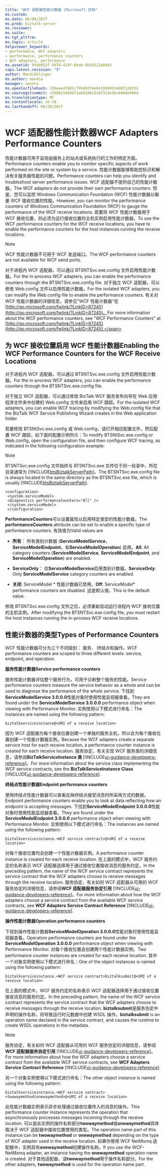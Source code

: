 ```yaml
---
title: "WCF 适配器性能计数器 |Microsoft 文档"
ms.custom: 
ms.date: 06/08/2017
ms.prod: biztalk-server
ms.reviewer: 
ms.suite: 
ms.tgt_pltfrm: 
ms.topic: article
helpviewer_keywords:
- performance, WCF adapters
- performance, performance counters
- WCF adapters, performance
ms.assetid: 9feb052f-5674-419f-84ab-9b5d312a04a5
caps.latest.revision: "9"
author: MandiOhlinger
ms.author: mandia
manager: anneta
ms.openlocfilehash: 236eaed7401c79540274e0419b99d14d0f128332
ms.sourcegitcommit: cb908c540d8f1a692d01dc8f313e16cb4b4e696d
ms.translationtype: MT
ms.contentlocale: zh-CN
ms.lasthandoff: 09/20/2017
---
```

# <a name="wcf-adapters-performance-counters"></a><span data-ttu-id="62007-102">WCF 适配器性能计数器</span><span class="sxs-lookup"><span data-stu-id="62007-102">WCF Adapters Performance Counters</span></span>
<span data-ttu-id="62007-103">性能计数器可用于监视由服务上的站点或系统执行的工作的特定方面。</span><span class="sxs-lookup"><span data-stu-id="62007-103">Performance counters enable you to monitor specific aspects of work performed on the site or system by a service.</span></span> <span data-ttu-id="62007-104">性能计数器能够帮助您标识和解决有关服务器性能的问题。</span><span class="sxs-lookup"><span data-stu-id="62007-104">Performance counters can help you identify and troubleshoot server performance issues.</span></span> <span data-ttu-id="62007-105">WCF 适配器不提供自己的性能计数器。</span><span class="sxs-lookup"><span data-stu-id="62007-105">The WCF adapters do not provide their own performance counters.</span></span> <span data-ttu-id="62007-106">但是，您可以监控 Windows Communication Foundation (WCF) 性能计数器以衡量 WCF 接收位置的性能。</span><span class="sxs-lookup"><span data-stu-id="62007-106">However, you can monitor the performance counters of Windows Communication Foundation (WCF) to gauge the performance of the WCF receive locations.</span></span> <span data-ttu-id="62007-107">若要将 WCF 性能计数器用于 WCF 接收位置，则必须为运行接收位置的主机实例启用性能计数器。</span><span class="sxs-lookup"><span data-stu-id="62007-107">To use the WCF performance counters for the WCF receive locations, you have to enable the performance counters for the host instances running the receive locations.</span></span>  
  
> [!NOTE]
>  <span data-ttu-id="62007-108">WCF 性能计数器不可用于 WCF 发送端口。</span><span class="sxs-lookup"><span data-stu-id="62007-108">The WCF performance counters are not available for WCF send ports.</span></span>  
  
 <span data-ttu-id="62007-109">对于进程内 WCF 适配器，可以通过 BTSNTSvc.exe.config 文件启用性能计数器。</span><span class="sxs-lookup"><span data-stu-id="62007-109">For the in-process WCF adapters, you can enable the performance counters through the BTSNTSvc.exe.config file.</span></span> <span data-ttu-id="62007-110">对于独立 WCF 适配器，可以修改 Web.config 文件以启用性能计数器。</span><span class="sxs-lookup"><span data-stu-id="62007-110">For the isolated WCF adapters, you can modify the Web.config file to enable the performance counters.</span></span> <span data-ttu-id="62007-111">有关对 WCF 性能计数器的详细信息，请参见"WCF 性能计数器"在[http://go.microsoft.com/fwlink/?LinkID=87245](http://go.microsoft.com/fwlink/?LinkID=87245)。</span><span class="sxs-lookup"><span data-stu-id="62007-111">For more information about the WCF performance counters, see "WCF Performance Counters" at [http://go.microsoft.com/fwlink/?LinkID=87245](http://go.microsoft.com/fwlink/?LinkID=87245).</span></span>  
  
## <a name="enabling-the-wcf-performance-counters-for-the-wcf-receive-locations"></a><span data-ttu-id="62007-112">为 WCF 接收位置启用 WCF 性能计数器</span><span class="sxs-lookup"><span data-stu-id="62007-112">Enabling the WCF Performance Counters for the WCF Receive Locations</span></span>  
 <span data-ttu-id="62007-113">对于进程内 WCF 适配器，可以通过 BTSNTSvc.exe.config 文件启用性能计数器。</span><span class="sxs-lookup"><span data-stu-id="62007-113">For the in-process WCF adapters, you can enable the performance counters through the BTSNTSvc.exe.config file.</span></span>  
  
 <span data-ttu-id="62007-114">对于独立 WCF 适配器，可以通过修改 BizTalk WCF 服务发布向导在 Web 应用程序文件夹中创建的 Web.config 文件来启用 WCF 跟踪。</span><span class="sxs-lookup"><span data-stu-id="62007-114">For the isolated WCF adapters, you can enable WCF tracing by modifying the Web.config file that the BizTalk WCF Service Publishing Wizard creates in the Web application folder</span></span>  
  
 <span data-ttu-id="62007-115">若要修改 BTSNtSvc.exe.config 或 Web.config，请打开相应配置文件，然后配置 WCF 跟踪，如下面的配置示例所示：</span><span class="sxs-lookup"><span data-stu-id="62007-115">To modify BTSNtSvc.exe.config or Web.config, open the configuration file, and then configure WCF tracing, as indicated in the following configuration example:</span></span>  
  
> [!NOTE]
>  <span data-ttu-id="62007-116">BTSNTSvc.exe.config 文件始终与 BTSNTSvc.exe 文件位于同一目录中，所在目录通常为 [!INCLUDE[btsBiztalkServerPath](../includes/btsbiztalkserverpath-md.md)]。</span><span class="sxs-lookup"><span data-stu-id="62007-116">The BTSNTSvc.exe.config file is always located in the same directory as the BTSNTSvc.exe file, which is usually [!INCLUDE[btsBiztalkServerPath](../includes/btsbiztalkserverpath-md.md)].</span></span>  
  
```  
<configuration>  
 <system.serviceModel>  
 <diagnostics performanceCounters="All" />  
 </system.serviceModel>  
 </configuration>  
```  
  
 <span data-ttu-id="62007-117">**PerformanceCounters**可以设置属性以启用特定类型的性能计数器。</span><span class="sxs-lookup"><span data-stu-id="62007-117">The **performanceCounters** attribute can be set to enable a specific type of performance counters.</span></span> <span data-ttu-id="62007-118">有效值为</span><span class="sxs-lookup"><span data-stu-id="62007-118">Valid values are</span></span>  
  
-   <span data-ttu-id="62007-119">**所有**： 所有类别计数器 (**ServiceModelService**， **ServiceModelEndpoint**，和**ServiceModelOperation**) 启用。</span><span class="sxs-lookup"><span data-stu-id="62007-119">**All**: All category counters (**ServiceModelService**, **ServiceModelEndpoint**, and **ServiceModelOperation**) are enabled.</span></span>  
  
-   <span data-ttu-id="62007-120">**ServiceOnly**： 仅**ServiceModelService**启用类别计数器。</span><span class="sxs-lookup"><span data-stu-id="62007-120">**ServiceOnly**: Only **ServiceModelService** category counters are enabled.</span></span>  
  
-   <span data-ttu-id="62007-121">**关闭**: ServiceModel * 性能计数器已禁用。</span><span class="sxs-lookup"><span data-stu-id="62007-121">**Off**: ServiceModel* performance counters are disabled.</span></span> <span data-ttu-id="62007-122">这是默认值。</span><span class="sxs-lookup"><span data-stu-id="62007-122">This is the default value.</span></span>  
  
 <span data-ttu-id="62007-123">修改 BTSNTSvc.exe.config 文件之后，必须重新启动运行进程内 WCF 接收位置的主机实例。</span><span class="sxs-lookup"><span data-stu-id="62007-123">After modifying the BTSNTSvc.exe.config file, you must restart the host instances running the in-process WCF receive locations.</span></span>  
  
## <a name="types-of-performance-counters"></a><span data-ttu-id="62007-124">性能计数器的类型</span><span class="sxs-lookup"><span data-stu-id="62007-124">Types of Performance Counters</span></span>  
 <span data-ttu-id="62007-125">WCF 性能计数器可分为三个不同级别： 服务、 终结点和操作。</span><span class="sxs-lookup"><span data-stu-id="62007-125">WCF performance counters are scoped to three different levels: service, endpoint, and operation.</span></span>  
  
 <span data-ttu-id="62007-126">**服务性能计数器**</span><span class="sxs-lookup"><span data-stu-id="62007-126">**Service performance counters**</span></span>  
  
 <span data-ttu-id="62007-127">服务性能计数器评估整个服务行为，可用于诊断整个服务的性能。</span><span class="sxs-lookup"><span data-stu-id="62007-127">Service performance counters measure the service behavior as a whole and can be used to diagnose the performance of the whole service.</span></span> <span data-ttu-id="62007-128">下找到**ServiceModelService 3.0.0.0**性能对象时使用性能监视器查看。</span><span class="sxs-lookup"><span data-stu-id="62007-128">They are found under the **ServiceModelService 3.0.0.0** performance object when viewing with Performance Monitor.</span></span> <span data-ttu-id="62007-129">实例使用以下模式进行命名：</span><span class="sxs-lookup"><span data-stu-id="62007-129">The instances are named using the following pattern:</span></span>  
  
```  
biztalkserviceinstance@<URI of a receive location>  
```  
  
 <span data-ttu-id="62007-130">因为 WCF 适配器为每个接收位置创建一个单独的服务主机，所以会为每个接收位置创建一个性能计数器实例。</span><span class="sxs-lookup"><span data-stu-id="62007-130">Because the WCF adapters create a separate service host for each receive location, a performance counter instance is created for each receive location.</span></span> <span data-ttu-id="62007-131">服务协定，有关实现 WCF 服务类的详细信息，请参阅**BizTalkServiceInstance 类** [!INCLUDE[ui-guidance-developers-reference](../includes/ui-guidance-developers-reference.md)]。</span><span class="sxs-lookup"><span data-stu-id="62007-131">For more information about the service class implementing the WCF service contracts, see the **BizTalkServiceInstance Class** [!INCLUDE[ui-guidance-developers-reference](../includes/ui-guidance-developers-reference.md)].</span></span> 
  
 <span data-ttu-id="62007-132">**终结点性能计数器**</span><span class="sxs-lookup"><span data-stu-id="62007-132">**Endpoint performance counters**</span></span>  
  
 <span data-ttu-id="62007-133">使用终结点性能计数器可以查看反映终结点接受消息时所采用方式的数据。</span><span class="sxs-lookup"><span data-stu-id="62007-133">Endpoint performance counters enable you to look at data reflecting how an endpoint is accepting messages.</span></span> <span data-ttu-id="62007-134">下找到**ServiceModelEndpoint 3.0.0.0**性能对象时使用性能监视器查看。</span><span class="sxs-lookup"><span data-stu-id="62007-134">They are found under the **ServiceModelEndpoint 3.0.0.0** performance object when viewing with Performance Monitor.</span></span> <span data-ttu-id="62007-135">实例使用以下模式进行命名：</span><span class="sxs-lookup"><span data-stu-id="62007-135">The instances are named using the following pattern:</span></span>  
  
```  
biztalkserviceinstance.<WCF service contract>@<URI of a receive location>  
```  
  
 <span data-ttu-id="62007-136">对每个接收位置均会创建一个性能计数器实例。</span><span class="sxs-lookup"><span data-stu-id="62007-136">A performance counter instance is created for each receive location.</span></span> <span data-ttu-id="62007-137">在上面的模式中，WCF 服务约定的名称表示 WCF 适配器选择用于通过接收位置接收消息的服务约定。</span><span class="sxs-lookup"><span data-stu-id="62007-137">In the preceding pattern, the name of the WCF service contract represents the service contract that the WCF adapters choose to receive messages through the receive location.</span></span> <span data-ttu-id="62007-138">服务协定，有关如何 WCF 适配器从可用的 WCF 服务协定的详细信息，请参阅**WCF 适配器服务协定引用** [!INCLUDE[ui-guidance-developers-reference](../includes/ui-guidance-developers-reference.md)]。</span><span class="sxs-lookup"><span data-stu-id="62007-138">For more information about how the WCF adapters choose a service contract from the available WCF service contracts, see **WCF Adapters Service Contract Reference** [!INCLUDE[ui-guidance-developers-reference](../includes/ui-guidance-developers-reference.md)].</span></span>  
  
 <span data-ttu-id="62007-139">**操作性能计数器**</span><span class="sxs-lookup"><span data-stu-id="62007-139">**Operation performance counters**</span></span>  
  
 <span data-ttu-id="62007-140">下找到操作性能计数器**ServiceModelOperation 3.0.0.0**性能对象时使用性能监视器查看。</span><span class="sxs-lookup"><span data-stu-id="62007-140">Operation performance counters are found under the **ServiceModelOperation 3.0.0.0** performance object when viewing with Performance Monitor.</span></span> <span data-ttu-id="62007-141">对每个接收位置会创建两个性能计数器实例。</span><span class="sxs-lookup"><span data-stu-id="62007-141">Two performance counter instances are created for each receive location.</span></span> <span data-ttu-id="62007-142">其中一个对象实例使用以下模式进行命名：</span><span class="sxs-lookup"><span data-stu-id="62007-142">One of the object instances is named using the following pattern:</span></span>  
  
```  
biztalkserviceinstance.<WCF service contract>biztalksubmit@<URI of a receive location>  
```  
  
 <span data-ttu-id="62007-143">在上面的模式中，WCF 服务约定的名称表示 WCF 适配器选择用于通过接收位置接收消息的服务约定。</span><span class="sxs-lookup"><span data-stu-id="62007-143">In the preceding pattern, the name of the WCF service contract represents the service contract that the WCF adapters choose to receive messages through the receive location.</span></span> <span data-ttu-id="62007-144">**biztalksubmit**是服务协定中声明的操作名称，将导致运行时元数据中创建 WSDL 操作。</span><span class="sxs-lookup"><span data-stu-id="62007-144">**biztalksubmit** is an operation name declared in the service contract, and causes the runtime to create WSDL operations in the metadata.</span></span>  
  
> [!NOTE]
>  <span data-ttu-id="62007-145">服务协定，有关如何 WCF 适配器从可用的 WCF 服务协定的详细信息，请参阅**WCF 适配器服务协定引用** [!INCLUDE[ui-guidance-developers-reference](../includes/ui-guidance-developers-reference.md)]。</span><span class="sxs-lookup"><span data-stu-id="62007-145">For more information about how the WCF adapters choose a service contract from the available WCF service contracts, see **WCF Adapters Service Contract Reference** [!INCLUDE[ui-guidance-developers-reference](../includes/ui-guidance-developers-reference.md)].</span></span>
  
 <span data-ttu-id="62007-146">另一个对象实例使用以下模式进行命名：</span><span class="sxs-lookup"><span data-stu-id="62007-146">The other object instance is named using the following pattern:</span></span>  
  
```  
biztalkserviceinstance.<WCF service contract><twowaymethod|onewaymethod>@<URI of a receive location>  
```  
  
 <span data-ttu-id="62007-147">此性能计数器实例表示异步处理通过接收位置传入的消息的操作。</span><span class="sxs-lookup"><span data-stu-id="62007-147">This performance counter instance represents the operation that asynchronously processes messages incoming through the receive location.</span></span> <span data-ttu-id="62007-148">可以是此实例的操作名称部分**twowaymethod**或**onewaymethod**具体取决于 WCF 适配器中接收位置使用的类型。</span><span class="sxs-lookup"><span data-stu-id="62007-148">The operation name part of this instance can be **twowaymethod** or **onewaymethod** depending on the type of WCF adapter used in the receive location.</span></span> <span data-ttu-id="62007-149">如果你使用 WCF NetMsmq 适配器中，实例具有**onewaymethod**创建操作名称。</span><span class="sxs-lookup"><span data-stu-id="62007-149">If you use the WCF-NetMsmq adapter, an instance having the **onewaymethod** operation name is created.</span></span> <span data-ttu-id="62007-150">对于其他适配器，请**twowaymethod**用于操作名称部分。</span><span class="sxs-lookup"><span data-stu-id="62007-150">For the other adapters, **twowaymethod** is used for the operation name part.</span></span>